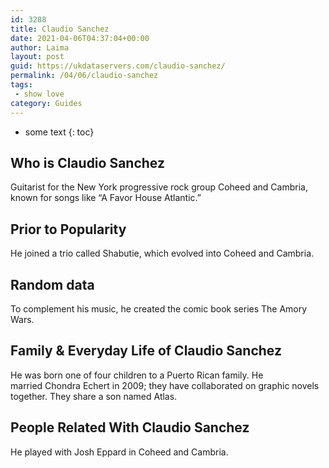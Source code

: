 ```yaml
---
id: 3288
title: Claudio Sanchez
date: 2021-04-06T04:37:04+00:00
author: Laima
layout: post
guid: https://ukdataservers.com/claudio-sanchez/
permalink: /04/06/claudio-sanchez
tags:
 - show love
category: Guides
---
```


* some text
{: toc}


## Who is Claudio Sanchez
                  
                  
                  
Guitarist for the New York progressive rock group Coheed and Cambria, known for songs like &#8220;A Favor House Atlantic.&#8221;
                  
              
            
              
            
                
                
                
## Prior to Popularity
                  
                  
                  
He joined a trio called Shabutie, which evolved into Coheed and Cambria.
                  
              
            
              
            
                
                
                
## Random data
                  
                  
                  
To complement his music, he created the comic book series The Amory Wars.
                  
              
            
              
            
                
                
                
## Family & Everyday Life of Claudio Sanchez
                  
                  
                  
He was born one of four children to a Puerto Rican family. He married Chondra Echert in 2009; they have collaborated on graphic novels together. They share a son named Atlas.
                  
              
            
              
            
                
                
                
## People Related With Claudio Sanchez
                  
                  
                  
He played with Josh Eppard in Coheed and Cambria.
                  
              
            
              
            
                
              
            
              
              
            
            
              
            
          
          
          